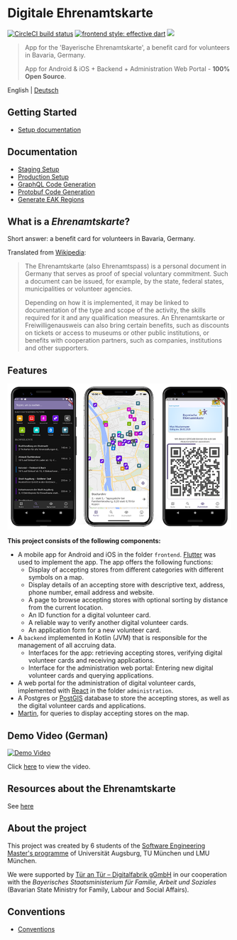 # Digitale Ehrenamtskarte
[![CircleCI build status](https://circleci.com/gh/digitalfabrik/ehrenamtskarte.svg?style=svg)](https://app.circleci.com/pipelines/github/ehrenamtskarte/ehrenamtskarte)
[![frontend style: effective dart](https://img.shields.io/badge/style-effective_dart-40c4ff.svg)](https://pub.dev/packages/effective_dart)
[![](https://img.shields.io/f-droid/v/app.ehrenamtskarte.bayern.floss)](https://f-droid.org/en/packages/app.ehrenamtskarte.bayern.floss/)

> App for the 'Bayerische Ehrenamtskarte', a benefit card for volunteers in Bavaria, Germany.
>
> App for Android & iOS + Backend + Administration Web Portal - **100% Open Source**.

English | [Deutsch](docs/de/readme.md)

## Getting Started

* [Setup documentation](./docs/development-setup.md)

## Documentation

* [Staging Setup](./docs/staging-setup.md)
* [Production Setup](./docs/production-setup.md)
* [GraphQL Code Generation](./docs/graphql_generation.md)
* [Protobuf Code Generation](./docs/protobuf-generation.md)
* [Generate EAK Regions](./docs/creating_participating_regions.md)

## What is a _Ehrenamtskarte_?

Short answer: a benefit card for volunteers in Bavaria, Germany.

Translated from [Wikipedia](https://de.wikipedia.org/wiki/Ehrenamtskarte):

>The Ehrenamtskarte (also Ehrenamtspass) is a personal document in Germany that serves as proof of special 
> voluntary commitment. Such a document can be issued, for example, by the state, federal states, 
> municipalities or volunteer agencies.
>
> Depending on how it is implemented, it may be linked to documentation of the type and scope of the activity, 
> the skills required for it and any qualification measures. An Ehrenamtskarte or Freiwilligenausweis can also bring 
> certain benefits, such as discounts on tickets or access to museums or other public institutions, or benefits 
> with cooperation partners, such as companies, institutions and other supporters.

## Features

![Three screenshots of the app with map, search function and ID card function.](docs/img/phones1.png)

**This project consists of the following components:**

- A mobile app for Android and iOS in the folder `frontend`. [Flutter](https://flutter.dev/) was used to implement the app.
  The app offers the following functions:
    - Display of accepting stores from different categories with different symbols on a map.
    - Display details of an accepting store with descriptive text, address, phone number, email address and website.
    - A page to browse accepting stores with optional sorting by distance from the current location.
    - An ID function for a digital volunteer card.
    - A reliable way to verify another digital volunteer cards.
    - An application form for a new volunteer card.
- A `backend` implemented in Kotlin (JVM) that is responsible for the management of all accruing data.
    - Interfaces for the app: retrieving accepting stores, verifying digital volunteer cards and receiving applications.
    - Interface for the administration web portal: Entering new digital volunteer cards and querying applications.
- A web portal for the administration of digital volunteer cards, implemented with [React](https://reactjs.org/) in the folder `administration`.
- A Postgres or [PostGIS](https://postgis.net/) database to store the accepting stores, as well as the digital volunteer cards and applications.
- [Martin](https://github.com/urbica/martin), for queries to display accepting stores on the map.

## Demo Video (German)

[![Demo Video](https://img.youtube.com/vi/YsEAVG6efVU/0.jpg)]( https://youtu.be/YsEAVG6efVU "Digitale Ehrenamtskarte: Demo und Technologie")

Click [here](https://youtu.be/YsEAVG6efVU ) to view the video.

## Resources about the Ehrenamtskarte

See [here](https://github.com/digitalfabrik/ehrenamtskarte-artefacts)

## About the project

This project was created by 6 students of the [Software Engineering Master's programme](https://elite-se.informatik.uni-augsburg.de/) of Universität Augsburg,
TU München und LMU München.

We were supported by [Tür an Tür – Digitalfabrik gGmbH](https://tuerantuer.de/digitalfabrik/) in our cooperation 
with the _Bayerisches Staatsministerium für Familie, Arbeit und Soziales_ (Bavarian State Ministry for Family, Labour and Social Affairs).

## Conventions

- [Conventions](./docs/conventions.md)
